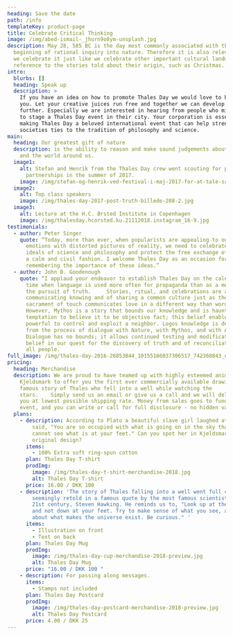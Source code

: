 ```yaml
---
heading: Save the date
path: /info
templateKey: product-page
title: Celebrate Critical Thinking
image: /img/abed-ismail-_jhurn9o8ym-unsplash.jpg
description: May 28, 585 BC is the day most commonly associated with the
  beginning of rational inquiry into nature. Therefore it is also relevant that
  we celebrate it just like we celebrate other important cultural landmarks with
  reference to the stories told about their origin, such as Christmas.
intro:
  blurbs: []
  heading: Speak up
  description: >
    If you have an idea on how to promote Thales Day we would love to hear from
    you. Let your creative juices run free and together we can develop the event
    further. Especially we are interested in hearing from people who might like
    to stage a Thales Day event in their city. Your corporation is essential to
    making Thales Day a beloved international event that can help strengthen
    societies ties to the tradition of philosophy and science.
main:
  heading: Our greatest gift of nature
  description: is the ability to reason and make sound judgements about ourselves
    and the world around us.
  image1:
    alt: Stefan and Henrik from the Thales Day crew went scouting for potential
      partnerships in the summer of 2017.
    image: /img/stefan-og-henrik-ved-festival-i-maj-2017-for-at-tale-samarbjede-received_10158909195540093.jpeg
  image2:
    alt: Top class speakers
    image: /img/thales-day-2017-post-truth-billede-208-2.jpg
  image3:
    alt: Lecture at the H.C. Ørsted Institute in Copenhagen
    image: /img/thalesday.hcorsted.ku.21112018.instagram_16-9.jpg
testimonials:
  - author: Peter Singer
    quote: ”Today, more than ever, when popularists are appealing to our baser
      emotions with distorted pictures of reality, we need to celebrate the
      ideals of science and philosophy and protect the free exchange of ideas in
      a calm and civil fashion. I welcome Thales Day as an occasion for
      remembering the importance of these ideas.”
  - author: John B. Goodenough
    quote: “I applaud your endeavor to establish Thales Day on the calendar at a
      time when language is used more often for propaganda than as a medium for
      the pursuit of truth.     Stories, ritual, and celebrations are a way of
      communicating knowing and of sharing a common culture just as the
      sacrament of touch communicates love in a different way than words.
      However, Mythos is a story that bounds our knowledge and is haunted by its
      temptation to believe it to be objective fact; this belief enables the
      powerful to control and exploit a neighbor. Logos knowledge is derived
      from the process of dialogue with Nature, with Mythos, and with Adversary.
      Dialogue has no bounds; it allows continued testing and modification of
      belief in our quest for the discovery of truth and of reconciliation with
      all people.
full_image: /img/thales-day-2016-26853844_10155166037306517_742360843_o.jpg
pricing:
  heading: Merchandise
  description: We are proud to have teamed up with highly esteemed animator Ib
    Kjeldsmark to offer you the first ever commercially available drawing of the
    famous story of Thales who fell into a well while watching the
    stars.    Simply send us an email or give us a call and we will deliver to
    you at lowest possible shipping rate. Money from sales goes to funding the
    event, and you can write or call for full disclosure - no hidden variables.
  plans:
    - description: According to Plato a beautiful slave girl laughed at Thales and
        said, "You are so occupied with what is going on in the sky that you
        cannot see what is at your feet." Can you spot her in Kjeldsmark's
        original design?
      items:
        - 100% Extra soft ring-spun cotton
      plan: Thales Day T-shirt
      prodImg:
        image: /img/thales-day-t-shirt-merchandise-2018.jpg
        alt: Thales Day T-shirt
      price: 16.00 / DKK 100
    - description: 'The story of Thales falling into a well went full circle when
        seemingly retold in a famous quote by the most famous scientist of the
        21st century, Steven Hawking. He reminds us to, "Look up at the stars
        and not down at your feet. Try to make sense of what you see, and wonder
        about what makes the universe exist. Be curious." '
      items:
        - Illustration on front
        - Text on back
      plan: Thales Day Mug
      prodImg:
        image: /img/thales-day-cup-merchandise-2018-preview.jpg
        alt: Thales Day Mug
      price: "16.00 / DKK 100 "
    - description: For passing along messages.
      items:
        - Stamps not included
      plan: Thales Day Postcard
      prodImg:
        image: /img/thales-day-postcard-merchandise-2018-preview.jpg
        alt: Thales Day Postcard
      price: 4.00 / DKK 25
---
```

